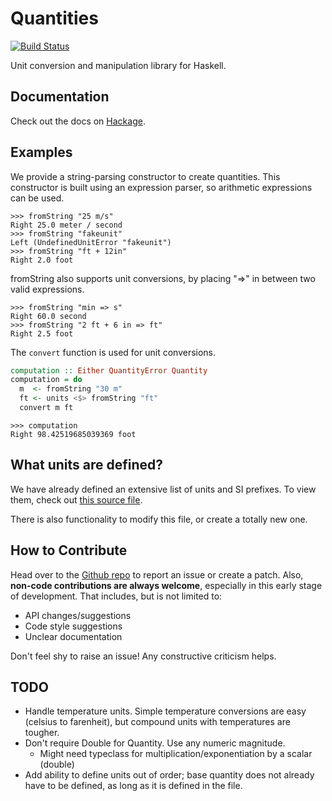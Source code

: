 # Quantities

[![Build Status](https://travis-ci.org/jdreaver/quantities.svg?branch=master)](https://travis-ci.org/jdreaver/quantities)

Unit conversion and manipulation library for Haskell.

## Documentation

Check out the docs on [Hackage](http://hackage.haskell.org/package/quantities).

## Examples

We provide a string-parsing constructor to create quantities. This
constructor is built using an expression parser, so arithmetic
expressions can be used.

```
>>> fromString "25 m/s"
Right 25.0 meter / second
>>> fromString "fakeunit"
Left (UndefinedUnitError "fakeunit")
>>> fromString "ft + 12in"
Right 2.0 foot
```

fromString also supports unit conversions, by placing "=>" in between
two valid expressions.

```
>>> fromString "min => s"
Right 60.0 second
>>> fromString "2 ft + 6 in => ft"
Right 2.5 foot
```

The `convert` function is used for unit conversions.

```haskell
computation :: Either QuantityError Quantity
computation = do
  m  <- fromString "30 m"
  ft <- units <$> fromString "ft"
  convert m ft
```

```
>>> computation
Right 98.42519685039369 foot
```

## What units are defined?

We have already defined an extensive list of units and SI prefixes. To
view them, check out
[this source file](https://github.com/jdreaver/quantities/blob/master/library/Data/Quantities/DefaultUnits.hs).

There is also functionality to modify this file, or create a totally new one.

## How to Contribute

Head over to the [Github repo](https://github.com/jdreaver/quantities)
to report an issue or create a patch. Also, **non-code contributions
are always welcome**, especially in this early stage of development.
That includes, but is not limited to:

* API changes/suggestions
* Code style suggestions
* Unclear documentation

Don't feel shy to raise an issue! Any constructive criticism helps.


## TODO

* Handle temperature units. Simple temperature conversions are easy
  (celsius to farenheit), but compound units with temperatures are
  tougher.
* Don't require Double for Quantity. Use any numeric magnitude.
  - Might need typeclass for multiplication/exponentiation by a scalar (double)
* Add ability to define units out of order; base quantity does not
  already have to be defined, as long as it is defined in the file.
